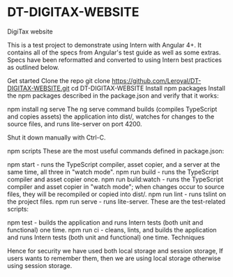 # DT-DIGITAX-WEBSITE
DigiTax website


This is a test project to demonstrate using Intern with Angular 4+. It contains all of the specs from Angular's test guide as well as some extras. Specs have been reformatted and converted to using Intern best practices as outlined below.

Get started
Clone the repo
git clone https://github.com/Leroyal/DT-DIGITAX-WEBSITE.git
cd DT-DIGITAX-WEBSITE
Install npm packages
Install the npm packages described in the package.json and verify that it works:

npm install
ng serve
The ng serve command builds (compiles TypeScript and copies assets) the application into dist/, watches for changes to the source files, and runs lite-server on port 4200.

Shut it down manually with Ctrl-C.

npm scripts
These are the most useful commands defined in package.json:

npm start - runs the TypeScript compiler, asset copier, and a server at the same time, all three in "watch mode".
npm run build - runs the TypeScript compiler and asset copier once.
npm run build:watch - runs the TypeScript compiler and asset copier in "watch mode"; when changes occur to source files, they will be recompiled or copied into dist/.
npm run lint - runs tslint on the project files.
npm run serve - runs lite-server.
These are the test-related scripts:

npm test - builds the application and runs Intern tests (both unit and functional) one time.
npm run ci - cleans, lints, and builds the application and runs Intern tests (both unit and functional) one time.
Techniques

Hence for security we have used both local storage and session storage, If users wants to remember them, then we are using local storage otherwise using session storage.
